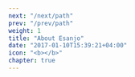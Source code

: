 ```yaml
---
next: "/next/path"
prev: "/prev/path"
weight: 1
title: "About Esanjo"
date: "2017-01-10T15:39:21+04:00"
icon: "<b></b>"
chapter: true
---
```

